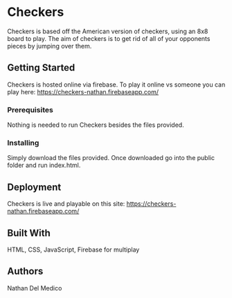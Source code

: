 # Checkers

Checkers is based off the American version of checkers, using an 8x8 board to play. The aim of checkers is to get rid of all
of your opponents pieces by jumping over them.

## Getting Started

Checkers is hosted online via firebase. To play it online vs someone you can play here: https://checkers-nathan.firebaseapp.com/

### Prerequisites

Nothing is needed to run Checkers besides the files provided.

### Installing

Simply download the files provided. Once downloaded go into the public folder and run index.html.

## Deployment

Checkers is live and playable on this site: https://checkers-nathan.firebaseapp.com/

## Built With

HTML, CSS, JavaScript, Firebase for multiplay

## Authors

Nathan Del Medico
